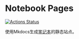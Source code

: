 # Notebook Pages

[![Actions Status](https://github.com/lightyears1998/notebook-pages/workflows/Hourly%20Build/badge.svg)](https://github.com/lightyears1998/notebook-pages/actions)

使用Mkdocs生成[笔记本](https://github.com/lightyears1998/notebook)的静态站点。
